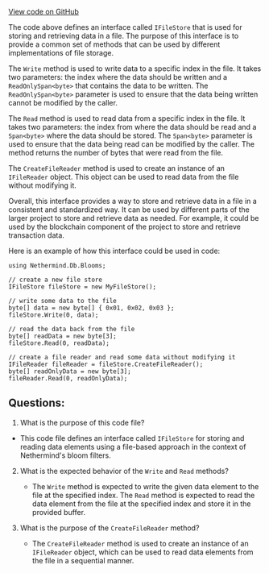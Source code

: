 [View code on GitHub](https://github.com/nethermindeth/nethermind/Nethermind.Db/Blooms/IFileStore.cs)

The code above defines an interface called `IFileStore` that is used for storing and retrieving data in a file. The purpose of this interface is to provide a common set of methods that can be used by different implementations of file storage. 

The `Write` method is used to write data to a specific index in the file. It takes two parameters: the index where the data should be written and a `ReadOnlySpan<byte>` that contains the data to be written. The `ReadOnlySpan<byte>` parameter is used to ensure that the data being written cannot be modified by the caller. 

The `Read` method is used to read data from a specific index in the file. It takes two parameters: the index from where the data should be read and a `Span<byte>` where the data should be stored. The `Span<byte>` parameter is used to ensure that the data being read can be modified by the caller. The method returns the number of bytes that were read from the file.

The `CreateFileReader` method is used to create an instance of an `IFileReader` object. This object can be used to read data from the file without modifying it. 

Overall, this interface provides a way to store and retrieve data in a file in a consistent and standardized way. It can be used by different parts of the larger project to store and retrieve data as needed. For example, it could be used by the blockchain component of the project to store and retrieve transaction data. 

Here is an example of how this interface could be used in code:

```
using Nethermind.Db.Blooms;

// create a new file store
IFileStore fileStore = new MyFileStore();

// write some data to the file
byte[] data = new byte[] { 0x01, 0x02, 0x03 };
fileStore.Write(0, data);

// read the data back from the file
byte[] readData = new byte[3];
fileStore.Read(0, readData);

// create a file reader and read some data without modifying it
IFileReader fileReader = fileStore.CreateFileReader();
byte[] readOnlyData = new byte[3];
fileReader.Read(0, readOnlyData);
```
## Questions: 
 1. What is the purpose of this code file?
   - This code file defines an interface called `IFileStore` for storing and reading data elements using a file-based approach in the context of Nethermind's bloom filters.

2. What is the expected behavior of the `Write` and `Read` methods?
   - The `Write` method is expected to write the given data element to the file at the specified index. The `Read` method is expected to read the data element from the file at the specified index and store it in the provided buffer.

3. What is the purpose of the `CreateFileReader` method?
   - The `CreateFileReader` method is used to create an instance of an `IFileReader` object, which can be used to read data elements from the file in a sequential manner.